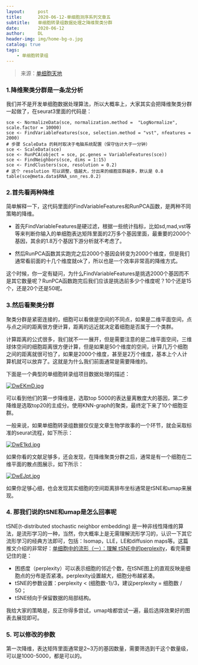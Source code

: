 ```yaml
---
layout:     post
title:      2020-06-12-单细胞测序系列文章五
subtitle:   单细胞转录组数据处理之降维聚类分群
date:       2020-06-12
author:     DL
header-img: img/home-bg-o.jpg
catalog: true
tags:
    - 单细胞转录组
---
```


> 来源：[单细胞天地](https://mp.weixin.qq.com/s/drmfwJgbFsFCtoaMsMGaUA)

### 1.降维聚类分群是一条龙分析

我们并不是开发单细胞数据处理算法，所以大概率上，大家其实会把降维聚类分群一起做了，在seurat3里面的代码是：

```
sce <- NormalizeData(sce, normalization.method =  "LogNormalize", scale.factor = 10000)
sce <- FindVariableFeatures(sce, selection.method = "vst", nfeatures = 2000) 
# 步骤 ScaleData 的耗时取决于电脑系统配置（保守估计大于一分钟）
sce <- ScaleData(sce) 
sce <- RunPCA(object = sce, pc.genes = VariableFeatures(sce)) 
sce <- FindNeighbors(sce, dims = 1:15)
sce <- FindClusters(sce, resolution = 0.2)
# 这个 resolution 可以调整，值越大，分出来的细胞亚群越多，默认是 0.8 
table(sce@meta.data$RNA_snn_res.0.2) 
```

### 2.首先看两种降维

简单解释一下，这代码里面的FindVariableFeatures和RunPCA函数，是两种不同策略的降维。

- 首先FindVariableFeatures是硬过滤，根据一些统计指标，比如sd,mad,vst等等来判断你输入的单细胞表达矩阵里面的2万多个基因里面，最重要的2000个基因，其余的1.8万个基因下游分析就不考虑了。

- 然后RunPCA函数其实跑完之后2000个基因会转变为2000个维度，但是我们通常看前面的十几个维度就ok了，所以也是一个效率非常高的降维方式。

这个时候，你一定有疑问，为什么FindVariableFeatures是挑选2000个基因而不是其它数量呢？RunPCA函数跑完后我们应该是挑选前多少个维度呢？10个还是15个，还是20个还是50呢。

### 3.然后看聚类分群

聚类分群是紧密连接的，细胞可以看做是空间的不同点，如果是二维平面空间，点与点之间的距离很方便计算，距离的远近就决定着细胞是否属于一个类群。

计算距离的公式很多，我们就不一一展开，但是需要注意的是二维平面空间，三维球体空间的细胞距离很方便计算，但是如果是50个维度的空间，计算几万个细胞之间的距离就很可怕了，如果是2000个维度，甚至是2万个维度，基本上个人计算机就可以放弃了。这就是为什么我们前面通常是需要降维的。

下面是一个典型的单细胞转录组项目数据处理的描述：

[![DwEKmD.jpg](https://s3.ax1x.com/2020/11/26/DwEKmD.jpg)](https://imgchr.com/i/DwEKmD)

可以看到他们的第一步降维是，选取top 5000的表达量离散度大的基因，第二步降维是选取top20的主成分。使用KNN-graph的聚类，最终定下来了10个细胞亚群。

一般来说，如果单细胞转录组数据仅仅是文章生物学故事的一个环节，就会采取标准的seurat流程，如下所示：

[![DwE1kd.jpg](https://s3.ax1x.com/2020/11/26/DwE1kd.jpg)](https://imgchr.com/i/DwE1kd)

如果你看的文献足够多，还会发现，在降维聚类分群之后，通常是有一个细胞在二维平面的散点图展示，如下所示：

[![DwEJpt.jpg](https://s3.ax1x.com/2020/11/26/DwEJpt.jpg)](https://imgchr.com/i/DwEJpt)

如果你足够心细，也会发现其实细胞的空间距离排布坐标通常是tSNE和umap来展现。

### 4. 那我们说的tSNE和umap是怎么回事呢

tSNE(t-distributed stochastic neighbor embedding) 是一种非线性降维的算法，是流形学习的一种，当然，你大概率上是无需理解流形学习的，认识一下其它流形学习的经典方法即可，包括：Isomap，LLE，LE和diffusion maps等。这篇推文介绍的非常好：[单细胞中的流形（一）：理解 tSNE中的perplexity](https://mp.weixin.qq.com/s/F-hZG9Ch6lmrYmnA7QAA3w)，看完需要记住的是：

- 困惑度（perplexity）可以表示细胞的邻近个数，在tSNE图上的直观反映是细胞点的分布是否紧凑。perplexity设置越大，细胞分布越紧凑。
- tSNE的参数设置：perplexity < (细胞数-1)/3，建议perplexity = 细胞数 / 50；
- tSNE倾向于保留数据的局部结构。

我给大家的策略是，反正你得多尝试，umap啥都尝试一遍，最后选择效果好的图表去展现即可。

### 5. 可以修改的参数

第一次降维，表达矩阵里面通常是2~3万的基因数量，需要筛选到千这个数量级，可以是1000-5000，都是可以的。
